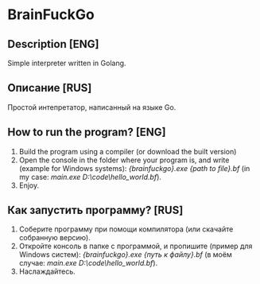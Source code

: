 # BrainFuckGo

## Description [ENG]
Simple interpreter written in Golang.

## Описание [RUS]
Простой интепретатор, написанный на языке Go.

## How to run the program? [ENG]
1. Build the program using a compiler (or download the built version)
2. Open the console in the folder where your program is, and write (example for Windows systems): *{brainfuckgo}.exe {path to file}.bf* (in my case: *main.exe D:\\code\\hello_world.bf*).
3. Enjoy.

## Как запустить программу? [RUS]
1. Соберите программу при помощи компилятора (или скачайте собранную версию).
2. Откройте консоль в папке с программой, и пропишите (пример для Windows систем): *{brainfuckgo}.exe {путь к файлу}.bf* (в моём случае: *main.exe D:\\code\\hello_world.bf*).
3. Наслаждайтесь.
